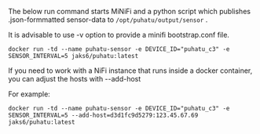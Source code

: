 

The below run command starts MiNiFi and a python script which publishes .json-formmatted sensor-data to `/opt/puhatu/output/sensor` .

It is advisable to use -v option to provide a minifi bootstrap.conf file. 

```
docker run -td --name puhatu-sensor -e DEVICE_ID="puhatu_c3" -e SENSOR_INTERVAL=5 jaks6/puhatu:latest
```



If you need to work with a NiFi instance that runs inside a docker container, you can adjust the hosts with --add-host


For example:
```
docker run -td --name puhatu-sensor -e DEVICE_ID="puhatu_c3" -e SENSOR_INTERVAL=5 --add-host=d3d1fc9d5279:123.45.67.69 jaks6/puhatu:latest

```